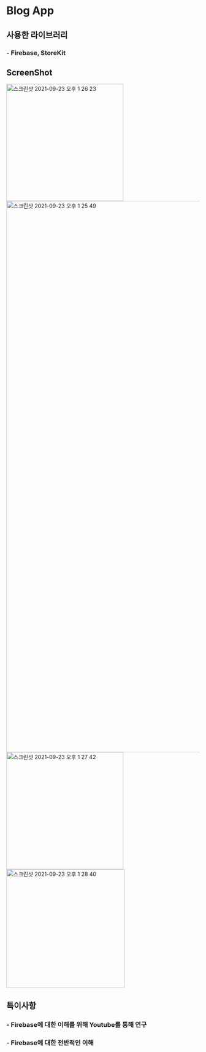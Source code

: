 # Blog App
## 사용한 라이브러리
### - Firebase, StoreKit
## ScreenShot
<img width="305" alt="스크린샷 2021-09-23 오후 1 26 23" src="https://user-images.githubusercontent.com/57206984/134454694-14b28fb8-5a50-482f-8fba-c2bb1d0beb7f.png"> <img width="1436" alt="스크린샷 2021-09-23 오후 1 25 49" src="https://user-images.githubusercontent.com/57206984/134454707-38ea9a5a-1eaa-4a5b-8a92-aed3b56f8bcd.png">
<img width="305" alt="스크린샷 2021-09-23 오후 1 27 42" src="https://user-images.githubusercontent.com/57206984/134454719-d1926460-2c2e-42c0-bb92-75424035480e.png"><img width="309" alt="스크린샷 2021-09-23 오후 1 28 40" src="https://user-images.githubusercontent.com/57206984/134454725-71f4c0a9-e8fb-4005-8032-d1189cf7006b.png">

## 특이사항 
### - Firebase에 대한 이해를 위해 Youtube를 통해 연구
### - Firebase에 대한 전반적인 이해
